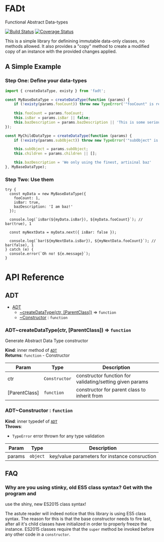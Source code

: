 # FADt

Functional Abstract Data-types

[![Build Status](https://travis-ci.org/edhille/fadt.svg?branch=master)](https://travis-ci.org/edhille/fadt)
[![Coverage Status](https://coveralls.io/repos/github/edhille/fadt/badge.svg?branch=master)](https://coveralls.io/github/edhille/fadt?branch=master)

This is a simple library for definining immutable data-only classes, no
methods allowed. It also provides a "copy" method to create a modified copy of
an instance with the provided changes applied.

## A Simple Example

### Step One: Define your data-types

```javascript
import { createDataType, existy } from 'fadt';

const MyBaseDataType = createDataType(function (params) {
	if (!existy(params.fooCount)) throw new TypeError('"fooCount" is required');
	
	this.fooCount = params.fooCount;
	this.isBar = params.isBar || false;
	this.bazDescription = params.bazDescription || 'This is some serious baz!';
});

const MyChildDataType = createDataType(function (params) {
	if (!existy(params.subObject)) throw new TypeError('"subObject" is required');

	this.subObject = params.subObject;
	this.children = params.children || [];

	this.bazDescription = 'We only using the finest, artisinal baz'
}, MyBaseDataType);
```

### Step Two: Use them
```
try {
  const myData = new MyBaseDataType({
    fooCount: 1,
    isBar: true,
    bazDescription: 'I am baz!'
  });

  console.log(`isBar(${myData.isBar}), ${myData.fooCount}`); // bar(true), 1

  const myNextData = myData.next({ isBar: false });

  console.log(`bar(${myNextData.isBar}), ${myNextData.fooCount}`); // bar(false), 1
} catch (e) {
  console.error(`Oh no! ${e.message}`);
}
```

# API Reference
<a name="module_ADT"></a>
## ADT

* [ADT](#module_ADT)
    * [~createDataType(ctr, [ParentClass])](#module_ADT..createDataType) ⇒ <code>function</code>
    * [~Constructor](#module_ADT..Constructor) : <code>function</code>

<a name="module_ADT..createDataType"></a>
### ADT~createDataType(ctr, [ParentClass]) ⇒ <code>function</code>
Generate Abstract Data Type constructor

**Kind**: inner method of <code>[ADT](#module_ADT)</code>  
**Returns**: <code>function</code> - Constructor  

| Param | Type | Description |
| --- | --- | --- |
| ctr | <code>Constructor</code> | constructor function for validating/setting given params |
| [ParentClass] | <code>function</code> | constructor for parent class to inherit from |

<a name="module_ADT..Constructor"></a>
### ADT~Constructor : <code>function</code>
**Kind**: inner typedef of <code>[ADT](#module_ADT)</code>  
**Throws**:

- <code>TypeError</code> error thrown for any type validation


| Param | Type | Description |
| --- | --- | --- |
| params | <code>object</code> | key/value parameters for instance consruction |



## FAQ

### Why are you using stinky, old ES5 class syntax? Get with the program and
use the shiny, new ES2015 class syntax!

The astute reader will indeed notice that this library is using ES5 class
syntax. The reason for this is that the base constructor needs to fire last,
after all it's child classes have initialized in order to properly freeze the
instance. ES2015 classes require that the `super` method be invoked before any
other code in a `constructor`.
